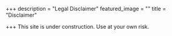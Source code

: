 +++
description = "Legal Disclaimer"
featured_image = ""
title = "Disclaimer"

+++
This site is under construction. Use at your own risk.